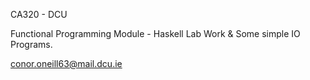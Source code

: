 CA320 - DCU 

Functional Programming Module - Haskell Lab Work & Some simple IO Programs.

conor.oneill63@mail.dcu.ie